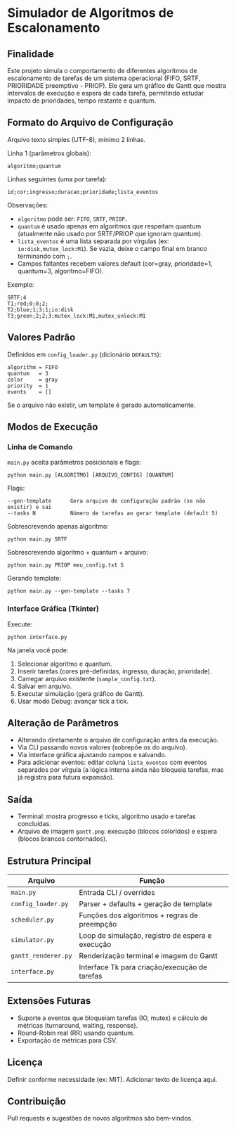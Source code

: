 # Simulador de Algoritmos de Escalonamento

## Finalidade
Este projeto simula o comportamento de diferentes algoritmos de escalonamento de tarefas de um sistema operacional (FIFO, SRTF, PRIORIDADE preemptivo - PRIOP). Ele gera um gráfico de Gantt que mostra intervalos de execução e espera de cada tarefa, permitindo estudar impacto de prioridades, tempo restante e quantum.

## Formato do Arquivo de Configuração
Arquivo texto simples (UTF-8), mínimo 2 linhas.

Linha 1 (parâmetros globais):
```
algoritmo;quantum
```
Linhas seguintes (uma por tarefa):
```
id;cor;ingresso;duracao;prioridade;lista_eventos
```
Observações:
* `algoritmo` pode ser: `FIFO`, `SRTF`, `PRIOP`.
* `quantum` é usado apenas em algoritmos que respeitam quantum (atualmente não usado por SRTF/PRIOP que ignoram quantum).
* `lista_eventos` é uma lista separada por vírgulas (ex: `io:disk,mutex_lock:M1`). Se vazia, deixe o campo final em branco terminando com `;`.
* Campos faltantes recebem valores default (cor=gray, prioridade=1, quantum=3, algoritmo=FIFO).

Exemplo:
```
SRTF;4
T1;red;0;8;2;
T2;blue;1;3;1;io:disk
T3;green;2;2;3;mutex_lock:M1,mutex_unlock:M1
```

## Valores Padrão
Definidos em `config_loader.py` (dicionário `DEFAULTS`):
```
algorithm = FIFO
quantum   = 3
color     = gray
priority  = 1
events    = []
```
Se o arquivo não existir, um template é gerado automaticamente.

## Modos de Execução
### Linha de Comando
`main.py` aceita parâmetros posicionais e flags:
```
python main.py [ALGORITMO] [ARQUIVO_CONFIG] [QUANTUM]
```
Flags:
```
--gen-template      Gera arquivo de configuração padrão (se não existir) e sai
--tasks N           Número de tarefas ao gerar template (default 5)
```
Sobrescrevendo apenas algoritmo:
```
python main.py SRTF
```
Sobrescrevendo algoritmo + quantum + arquivo:
```
python main.py PRIOP meu_config.txt 5
```
Gerando template:
```
python main.py --gen-template --tasks 7
```

### Interface Gráfica (Tkinter)
Execute:
```
python interface.py
```
Na janela você pode:
1. Selecionar algoritmo e quantum.
2. Inserir tarefas (cores pré-definidas, ingresso, duração, prioridade).
3. Carregar arquivo existente (`sample_config.txt`).
4. Salvar em arquivo.
5. Executar simulação (gera gráfico de Gantt).
6. Usar modo Debug: avançar tick a tick.

## Alteração de Parâmetros
* Alterando diretamente o arquivo de configuração antes da execução.
* Via CLI passando novos valores (sobrepõe os do arquivo).
* Via interface gráfica ajustando campos e salvando.
* Para adicionar eventos: editar coluna `lista_eventos` com eventos separados por vírgula (a lógica interna ainda não bloqueia tarefas, mas já registra para futura expansão).

## Saída
* Terminal: mostra progresso e ticks, algoritmo usado e tarefas concluídas.
* Arquivo de imagem `gantt.png`: execução (blocos coloridos) e espera (blocos brancos contornados).

## Estrutura Principal
| Arquivo | Função |
|---------|--------|
| `main.py` | Entrada CLI / overrides |
| `config_loader.py` | Parser + defaults + geração de template |
| `scheduler.py` | Funções dos algoritmos + regras de preempção |
| `simulator.py` | Loop de simulação, registro de espera e execução |
| `gantt_renderer.py` | Renderização terminal e imagem do Gantt |
| `interface.py` | Interface Tk para criação/execução de tarefas |

## Extensões Futuras
* Suporte a eventos que bloqueiam tarefas (IO, mutex) e cálculo de métricas (turnaround, waiting, response).
* Round-Robin real (RR) usando quantum.
* Exportação de métricas para CSV.

## Licença
Definir conforme necessidade (ex: MIT). Adicionar texto de licença aqui.

## Contribuição
Pull requests e sugestões de novos algoritmos são bem-vindos.
